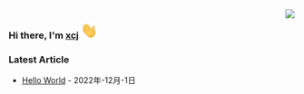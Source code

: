 <img align="right" src="https://github-readme-stats.vercel.app/api/?username=ixcj&show_icons=true&hide_title=true&include_all_commits=true&locale=cn" />

### Hi there, I'm <a href="https://xcj.im" target="_blank">xcj</a> <img src="https://raw.githubusercontent.com/ixcj/ixcj/main/assets/images/wave.gif" width="30px">

### Latest Article
<!-- blog start -->
- [Hello World](https://subtle-sawine-076f0f.netlify.app/post/hello-world/) - 2022年-12月-1日
<!-- blog end -->
